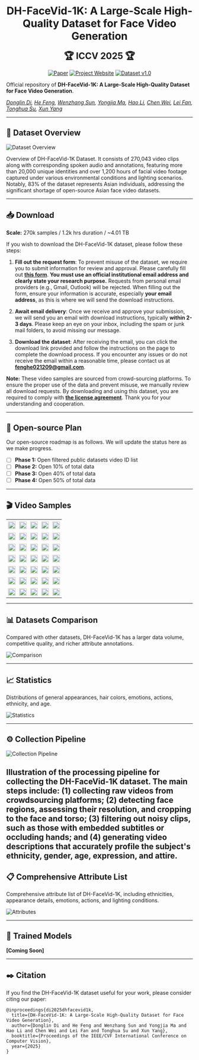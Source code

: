 <div align="center">

# DH-FaceVid-1K: A Large-Scale High-Quality Dataset for Face Video Generation

<span style="font-size: 24px; font-weight: bold;">🏆 ICCV 2025 🏆</span>

[![Paper](https://img.shields.io/badge/arXiv-Paper-b31b1b?logo=arxiv&logoColor=b31b1b)](https://arxiv.org/abs/2410.07151)
[![Project Website](https://img.shields.io/badge/DH--FaceVid--1K-Website-4CAF50?logo=googlechrome&logoColor=white)](https://dh-facevid-1k.github.io/DH-FaceVid-1K/)
[![Dataset v1.0](https://img.shields.io/badge/Request_Access-v1.0-8A2BE2?style=flat&logo=apache-spark&logoColor=white)](https://forms.gle/vEyouWdS9CgcRFMt9)

</div>

Official repository of **​​DH-FaceVid-1K: A Large-Scale High-Quality Dataset for Face Video Generation**.

*[Donglin Di](https://scholar.google.com/citations?hl=zh-CN&user=L8tcNioAAAAJ), [He Feng](https://github.com/fenghe12), [Wenzhang Sun](https://scholar.google.hk/citations?user=3-9aEOQAAAAJ&hl=zh-CN&oi=ao), [Yongjia Ma](https://scholar.google.hk/citations?user=BszRJxkAAAAJ&hl=zh-CN&oi=ao), [Hao Li](#), [Chen Wei](#), [Lei Fan](https://hellodfan.github.io/), [Tonghua Su](https://scholar.google.hk/citations?hl=zh-CN&user=67fxVzoAAAAJ), [Xun Yang](https://scholar.google.hk/citations?hl=zh-CN&user=ro8lzsUAAAAJ)*

---

## 📖 Dataset Overview

![Dataset Overview](static/images/1.png)

Overview of DH-FaceVid-1K Dataset. It consists of 270,043 video clips along with corresponding spoken audio and annotations, featuring more than 20,000 unique identities and over 1,200 hours of facial video footage captured under various environmental conditions and lighting scenarios. Notably, 83% of the dataset represents Asian individuals, addressing the significant shortage of open-source Asian face video datasets.

---

## 📥 Download

**Scale:** 270k samples / 1.2k hrs duration / ~4.01 TB

If you wish to download the DH-FaceVid-1K dataset, please follow these steps:

1.  **Fill out the request form**: To prevent misuse of the dataset, we require you to submit information for review and approval. Please carefully fill out [**this form**](https://forms.gle/vEyouWdS9CgcRFMt9). **You must use an official institutional email address and clearly state your research purpose.** Requests from personal email providers (e.g., Gmail, Outlook) will be rejected. When filling out the form, ensure your information is accurate, especially **your email address**, as this is where we will send the download instructions.

2.  **Await email delivery**: Once we receive and approve your submission, we will send you an email with download instructions, typically **within 2-3 days**. Please keep an eye on your inbox, including the spam or junk mail folders, to avoid missing our message.

3.  **Download the dataset**: After receiving the email, you can click the download link provided and follow the instructions on the page to complete the download process. If you encounter any issues or do not receive the email within a reasonable time, please contact us at **fenghe021209@gmail.com**.

**Note:** These video samples are sourced from crowd-sourcing platforms. To ensure the proper use of the data and prevent misuse, we manually review all download requests. By downloading and using this dataset, you are required to comply with [**the license agreement**](https://github.com/luna-ai-lab/DH-FaceVid-1K/blob/main/LICENSE). Thank you for your understanding and cooperation.

---

## 🚀 Open-source Plan

Our open-source roadmap is as follows. We will update the status here as we make progress.

- [ ] **Phase 1:** Open filtered public datasets video ID list
- [ ] **Phase 2:** Open 10% of total data
- [ ] **Phase 3:** Open 40% of total data
- [ ] **Phase 4:** Open 50% of total data

---

## 🎬 Video Samples

<table class="center" style="border-collapse: collapse; margin: auto;">
  <!-- Row 1 -->
  <tr>
    <td width="20%" style="border: none; padding: 5px;"><img src="facevid/gifs/000680.gif" style="width: 100%;"></td>
    <td width="20%" style="border: none; padding: 5px;"><img src="facevid/gifs/001106.gif" style="width: 100%;"></td>
    <td width="20%" style="border: none; padding: 5px;"><img src="facevid/gifs/001406.gif" style="width: 100%;"></td>
    <td width="20%" style="border: none; padding: 5px;"><img src="facevid/gifs/001592.gif" style="width: 100%;"></td>
    <td width="20%" style="border: none; padding: 5px;"><img src="facevid/gifs/002148.gif" style="width: 100%;"></td>
  </tr>
  <!-- Row 2 -->
  <tr>
    <td width="20%" style="border: none; padding: 5px;"><img src="facevid/gifs/002728.gif" style="width: 100%;"></td>
    <td width="20%" style="border: none; padding: 5px;"><img src="facevid/gifs/003696.gif" style="width: 100%;"></td>
    <td width="20%" style="border: none; padding: 5px;"><img src="facevid/gifs/005192.gif" style="width: 100%;"></td>
    <td width="20%" style="border: none; padding: 5px;"><img src="facevid/gifs/007956.gif" style="width: 100%;"></td>
    <td width="20%" style="border: none; padding: 5px;"><img src="facevid/gifs/008001.gif" style="width: 100%;"></td>
  </tr>
  <!-- Row 3 -->
  <tr>
    <td width="20%" style="border: none; padding: 5px;"><img src="facevid/gifs/019479.gif" style="width: 100%;"></td>
    <td width="20%" style="border: none; padding: 5px;"><img src="facevid/gifs/026237.gif" style="width: 100%;"></td>
    <td width="20%" style="border: none; padding: 5px;"><img src="facevid/gifs/034785.gif" style="width: 100%;"></td>
    <td width="20%" style="border: none; padding: 5px;"><img src="facevid/gifs/039691.gif" style="width: 100%;"></td>
    <td width="20%" style="border: none; padding: 5px;"><img src="facevid/gifs/046378.gif" style="width: 100%;"></td>
  </tr>
  <!-- Row 4 -->
  <tr>
    <td width="20%" style="border: none; padding: 5px;"><img src="facevid/gifs/061175.gif" style="width: 100%;"></td>
    <td width="20%" style="border: none; padding: 5px;"><img src="facevid/gifs/092616.gif" style="width: 100%;"></td>
    <td width="20%" style="border: none; padding: 5px;"><img src="facevid/gifs/105369.gif" style="width: 100%;"></td>
    <td width="20%" style="border: none; padding: 5px;"><img src="facevid/gifs/106321.gif" style="width: 100%;"></td>
    <td width="20%" style="border: none; padding: 5px;"><img src="facevid/gifs/14435.gif" style="width: 100%;"></td>
  </tr>
  <!-- Row 5: Alphanumeric IDs -->
  <tr>
    <td width="20%" style="border: none; padding: 5px;"><img src="facevid/gifs/0s1UUn9aSSw_7.gif" style="width: 100%;"></td>
    <td width="20%" style="border: none; padding: 5px;"><img src="facevid/gifs/39Br2A7lxac_22.gif" style="width: 100%;"></td>
    <td width="20%" style="border: none; padding: 5px;"><img src="facevid/gifs/3lfO6OCqcCA_0.gif" style="width: 100%;"></td>
    <td width="20%" style="border: none; padding: 5px;"><img src="facevid/gifs/BFs-a-hqs2I_9.gif" style="width: 100%;"></td>
    <td width="20%" style="border: none; padding: 5px;"><img src="facevid/gifs/Czb5Ml9VDsI_0.gif" style="width: 100%;"></td>
  </tr>
  <!-- Row 6: More Alphanumeric IDs -->
  <tr>
    <td width="20%" style="border: none; padding: 5px;"><img src="facevid/gifs/GrjEDguF59Q_0.gif" style="width: 100%;"></td>
    <td width="20%" style="border: none; padding: 5px;"><img src="facevid/gifs/hM3nn30NxCE_0.gif" style="width: 100%;"></td>
    <td width="20%" style="border: none; padding: 5px;"><img src="facevid/gifs/PP9l4LP0WPI_0.gif" style="width: 100%;"></td>
    <td width="20%" style="border: none; padding: 5px;"><img src="facevid/gifs/qfEkv726kdQ_6.gif" style="width: 100%;"></td>
    <td width="20%" style="border: none; padding: 5px;"><img src="facevid/gifs/qnFWCagTOtw_1.gif" style="width: 100%;"></td>
  </tr>
  <!-- Row 7: Final Selection with Complex Names -->
  <tr>
    <td width="20%" style="border: none; padding: 5px;"><img src="facevid/gifs/Uu3xazfdmvk_34.gif" style="width: 100%;"></td>
    <td width="20%" style="border: none; padding: 5px;"><img src="facevid/gifs/V4cpZlFESeA_87.gif" style="width: 100%;"></td>
    <td width="20%" style="border: none; padding: 5px;"><img src="facevid/gifs/V4ZyJR30wyg_29.gif" style="width: 100%;"></td>
    <td width="20%" style="border: none; padding: 5px;"><img src="facevid/gifs/WN2XSI6vZIg_18.gif" style="width: 100%;"></td>
    <td width="20%" style="border: none; padding: 5px;"><img src="facevid/gifs/RS127710_segment_005_745_0.gif" style="width: 100%;"></td>
  </tr>
</table>

---

## 📊 Datasets Comparison

Compared with other datasets, DH-FaceVid-1K has a larger data volume, competitive quality, and richer attribute annotations.

![Comparison](static/images/comparison.jpg)

---

## 📈 Statistics

Distributions of general appearances, hair colors, emotions, actions, ethnicity, and age.

![Statistics](static/images/figure4.jpg)

---

## ⚙️ Collection Pipeline

![Collection Pipeline](static/images/collect_pipe.png)

Illustration of the processing pipeline for collecting the DH-FaceVid-1K dataset. The main steps include: (1) collecting raw videos from crowdsourcing platforms; (2) detecting face regions, assessing their resolution, and cropping to the face and torso; (3) filtering out noisy clips, such as those with embedded subtitles or occluding hands; and (4) generating video descriptions that accurately profile the subject's ethnicity, gender, age, expression, and attire.
---

## 📋 Comprehensive Attribute List

Comprehensive attribute list of DH-FaceVid-1K, including ethnicities, appearance details, emotions, actions, and lighting conditions.

![Attributes](static/images/detail.png)

---

## 🧠 Trained Models

**[Coming Soon]**

---

## ✒️ Citation

If you find the DH-FaceVid-1K dataset useful for your work, please consider citing our paper:
```
@inproceedings{di2025dhfacevid1k,
  title={DH-FaceVid-1K: A Large-Scale High-Quality Dataset for Face Video Generation},
  author={Donglin Di and He Feng and Wenzhang Sun and Yongjia Ma and Hao Li and Chen Wei and Lei Fan and Tonghua Su and Xun Yang},
  booktitle={Proceedings of the IEEE/CVF International Conference on Computer Vision},
  year={2025}
}
```

<!-- # Website License
<a rel="license" href="http://creativecommons.org/licenses/by-sa/4.0/"><img alt="Creative Commons License" style="border-width:0" src="https://i.creativecommons.org/l/by-sa/4.0/88x31.png" /></a><br />This work is licensed under a <a rel="license" href="http://creativecommons.org/licenses/by-sa/4.0/">Creative Commons Attribution-ShareAlike 4.0 International License</a>. -->
